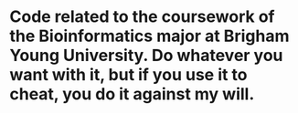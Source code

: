 # Code related to the coursework of the Bioinformatics major at Brigham Young University. Do whatever you want with it, but if you use it to cheat, you do it against my will. 
